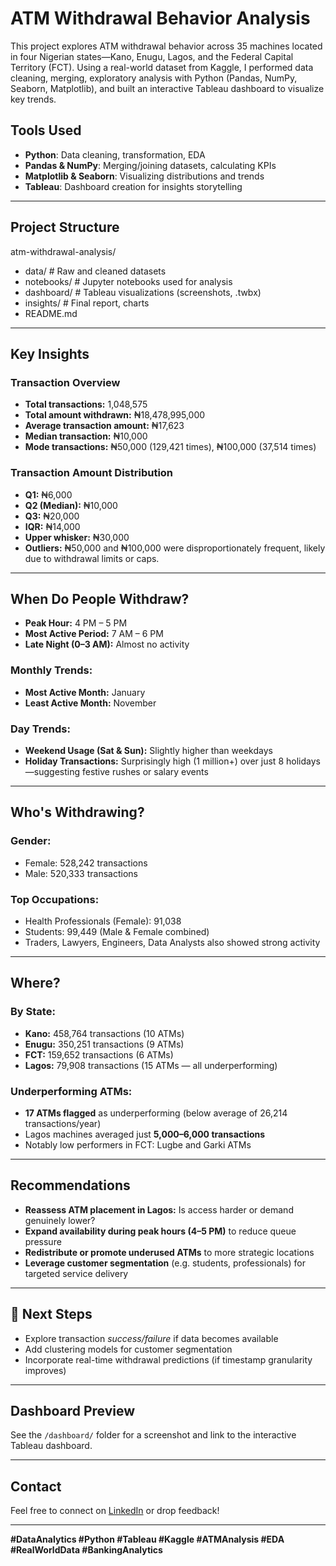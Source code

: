 # ATM Withdrawal Behavior Analysis

This project explores ATM withdrawal behavior across 35 machines located in four Nigerian states—Kano, Enugu, Lagos, and the Federal Capital Territory (FCT). Using a real-world dataset from Kaggle, I performed data cleaning, merging, exploratory analysis with Python (Pandas, NumPy, Seaborn, Matplotlib), and built an interactive Tableau dashboard to visualize key trends.

## Tools Used
- **Python**: Data cleaning, transformation, EDA
- **Pandas & NumPy**: Merging/joining datasets, calculating KPIs
- **Matplotlib & Seaborn**: Visualizing distributions and trends
- **Tableau**: Dashboard creation for insights storytelling

---

## Project Structure

atm-withdrawal-analysis/
- data/ # Raw and cleaned datasets
- notebooks/ # Jupyter notebooks used for analysis
- dashboard/ # Tableau visualizations (screenshots, .twbx)
- insights/ # Final report, charts
- README.md

---

##  Key Insights

###  Transaction Overview
- **Total transactions:** 1,048,575  
- **Total amount withdrawn:** ₦18,478,995,000  
- **Average transaction amount:** ₦17,623  
- **Median transaction:** ₦10,000  
- **Mode transactions:** ₦50,000 (129,421 times), ₦100,000 (37,514 times)

###  Transaction Amount Distribution
- **Q1:** ₦6,000  
- **Q2 (Median):** ₦10,000  
- **Q3:** ₦20,000  
- **IQR:** ₦14,000  
- **Upper whisker:** ₦30,000  
- **Outliers:** ₦50,000 and ₦100,000 were disproportionately frequent, likely due to withdrawal limits or caps.

---

##  When Do People Withdraw?

- **Peak Hour:** 4 PM – 5 PM  
- **Most Active Period:** 7 AM – 6 PM  
- **Late Night (0–3 AM):** Almost no activity  

###  Monthly Trends:
- **Most Active Month:** January  
- **Least Active Month:** November

###  Day Trends:
- **Weekend Usage (Sat & Sun):** Slightly higher than weekdays  
- **Holiday Transactions:** Surprisingly high (1 million+) over just 8 holidays—suggesting festive rushes or salary events

---

##  Who's Withdrawing?

###  Gender:
- Female: 528,242 transactions  
- Male: 520,333 transactions

###  Top Occupations:
- Health Professionals (Female): 91,038  
- Students: 99,449 (Male & Female combined)  
- Traders, Lawyers, Engineers, Data Analysts also showed strong activity

---

##  Where?

### By State:
- **Kano:** 458,764 transactions (10 ATMs)  
- **Enugu:** 350,251 transactions (9 ATMs)  
- **FCT:** 159,652 transactions (6 ATMs)  
- **Lagos:** 79,908 transactions (15 ATMs — all underperforming)

### Underperforming ATMs:
- **17 ATMs flagged** as underperforming (below average of 26,214 transactions/year)
- Lagos machines averaged just **5,000–6,000 transactions**
- Notably low performers in FCT: Lugbe and Garki ATMs

---

##  Recommendations

- **Reassess ATM placement in Lagos:** Is access harder or demand genuinely lower?
- **Expand availability during peak hours (4–5 PM)** to reduce queue pressure
- **Redistribute or promote underused ATMs** to more strategic locations
- **Leverage customer segmentation** (e.g. students, professionals) for targeted service delivery

---

## 📌 Next Steps
- Explore transaction *success/failure* if data becomes available
- Add clustering models for customer segmentation
- Incorporate real-time withdrawal predictions (if timestamp granularity improves)

---

##  Dashboard Preview
See the `/dashboard/` folder for a screenshot and link to the interactive Tableau dashboard.

---

##  Contact
Feel free to connect on [LinkedIn](www.linkedin.com/in/precious-joshua-omoladun) or drop feedback!

---

**#DataAnalytics #Python #Tableau #Kaggle #ATMAnalysis #EDA #RealWorldData #BankingAnalytics**
